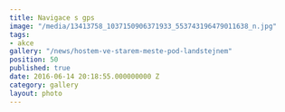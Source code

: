 ```yaml
---
title: Navigace s gps
image: "/media/13413758_1037150906371933_553743196479011638_n.jpg"
tags:
- akce
gallery: "/news/hostem-ve-starem-meste-pod-landstejnem"
position: 50
published: true
date: 2016-06-14 20:18:55.000000000 Z
category: gallery
layout: photo
---
```

